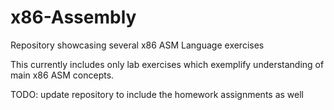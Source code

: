 # x86-Assembly
Repository showcasing several x86 ASM Language exercises

This currently includes only lab exercises which exemplify understanding of main x86 ASM concepts.

TODO: update repository to include the homework assignments as well
